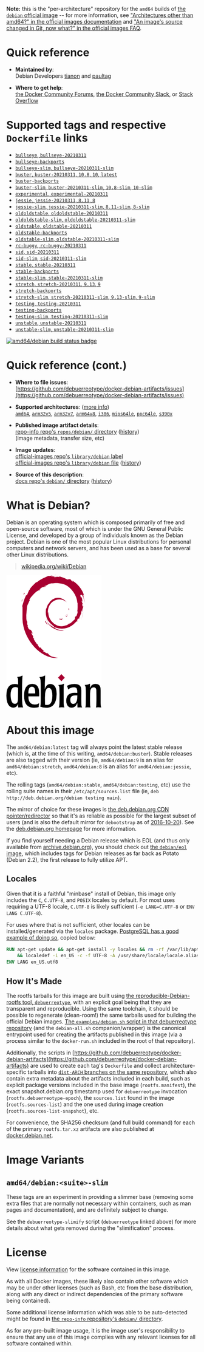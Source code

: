 <!--

********************************************************************************

WARNING:

    DO NOT EDIT "debian/README.md"

    IT IS AUTO-GENERATED

    (from the other files in "debian/" combined with a set of templates)

********************************************************************************

-->

**Note:** this is the "per-architecture" repository for the `amd64` builds of [the `debian` official image](https://hub.docker.com/_/debian) -- for more information, see ["Architectures other than amd64?" in the official images documentation](https://github.com/docker-library/official-images#architectures-other-than-amd64) and ["An image's source changed in Git, now what?" in the official images FAQ](https://github.com/docker-library/faq#an-images-source-changed-in-git-now-what).

# Quick reference

-	**Maintained by**:  
	Debian Developers [tianon](https://qa.debian.org/developer.php?login=tianon) and [paultag](https://qa.debian.org/developer.php?login=paultag)

-	**Where to get help**:  
	[the Docker Community Forums](https://forums.docker.com/), [the Docker Community Slack](https://dockr.ly/slack), or [Stack Overflow](https://stackoverflow.com/search?tab=newest&q=docker)

# Supported tags and respective `Dockerfile` links

-	[`bullseye`, `bullseye-20210311`](https://github.com/debuerreotype/docker-debian-artifacts/blob/819ea4f3f6feeb849244ca1fa17b6105a7742daa/bullseye/Dockerfile)
-	[`bullseye-backports`](https://github.com/debuerreotype/docker-debian-artifacts/blob/819ea4f3f6feeb849244ca1fa17b6105a7742daa/bullseye/backports/Dockerfile)
-	[`bullseye-slim`, `bullseye-20210311-slim`](https://github.com/debuerreotype/docker-debian-artifacts/blob/819ea4f3f6feeb849244ca1fa17b6105a7742daa/bullseye/slim/Dockerfile)
-	[`buster`, `buster-20210311`, `10.8`, `10`, `latest`](https://github.com/debuerreotype/docker-debian-artifacts/blob/819ea4f3f6feeb849244ca1fa17b6105a7742daa/buster/Dockerfile)
-	[`buster-backports`](https://github.com/debuerreotype/docker-debian-artifacts/blob/819ea4f3f6feeb849244ca1fa17b6105a7742daa/buster/backports/Dockerfile)
-	[`buster-slim`, `buster-20210311-slim`, `10.8-slim`, `10-slim`](https://github.com/debuerreotype/docker-debian-artifacts/blob/819ea4f3f6feeb849244ca1fa17b6105a7742daa/buster/slim/Dockerfile)
-	[`experimental`, `experimental-20210311`](https://github.com/debuerreotype/docker-debian-artifacts/blob/819ea4f3f6feeb849244ca1fa17b6105a7742daa/experimental/Dockerfile)
-	[`jessie`, `jessie-20210311`, `8.11`, `8`](https://github.com/debuerreotype/docker-debian-artifacts/blob/819ea4f3f6feeb849244ca1fa17b6105a7742daa/jessie/Dockerfile)
-	[`jessie-slim`, `jessie-20210311-slim`, `8.11-slim`, `8-slim`](https://github.com/debuerreotype/docker-debian-artifacts/blob/819ea4f3f6feeb849244ca1fa17b6105a7742daa/jessie/slim/Dockerfile)
-	[`oldoldstable`, `oldoldstable-20210311`](https://github.com/debuerreotype/docker-debian-artifacts/blob/819ea4f3f6feeb849244ca1fa17b6105a7742daa/oldoldstable/Dockerfile)
-	[`oldoldstable-slim`, `oldoldstable-20210311-slim`](https://github.com/debuerreotype/docker-debian-artifacts/blob/819ea4f3f6feeb849244ca1fa17b6105a7742daa/oldoldstable/slim/Dockerfile)
-	[`oldstable`, `oldstable-20210311`](https://github.com/debuerreotype/docker-debian-artifacts/blob/819ea4f3f6feeb849244ca1fa17b6105a7742daa/oldstable/Dockerfile)
-	[`oldstable-backports`](https://github.com/debuerreotype/docker-debian-artifacts/blob/819ea4f3f6feeb849244ca1fa17b6105a7742daa/oldstable/backports/Dockerfile)
-	[`oldstable-slim`, `oldstable-20210311-slim`](https://github.com/debuerreotype/docker-debian-artifacts/blob/819ea4f3f6feeb849244ca1fa17b6105a7742daa/oldstable/slim/Dockerfile)
-	[`rc-buggy`, `rc-buggy-20210311`](https://github.com/debuerreotype/docker-debian-artifacts/blob/819ea4f3f6feeb849244ca1fa17b6105a7742daa/rc-buggy/Dockerfile)
-	[`sid`, `sid-20210311`](https://github.com/debuerreotype/docker-debian-artifacts/blob/819ea4f3f6feeb849244ca1fa17b6105a7742daa/sid/Dockerfile)
-	[`sid-slim`, `sid-20210311-slim`](https://github.com/debuerreotype/docker-debian-artifacts/blob/819ea4f3f6feeb849244ca1fa17b6105a7742daa/sid/slim/Dockerfile)
-	[`stable`, `stable-20210311`](https://github.com/debuerreotype/docker-debian-artifacts/blob/819ea4f3f6feeb849244ca1fa17b6105a7742daa/stable/Dockerfile)
-	[`stable-backports`](https://github.com/debuerreotype/docker-debian-artifacts/blob/819ea4f3f6feeb849244ca1fa17b6105a7742daa/stable/backports/Dockerfile)
-	[`stable-slim`, `stable-20210311-slim`](https://github.com/debuerreotype/docker-debian-artifacts/blob/819ea4f3f6feeb849244ca1fa17b6105a7742daa/stable/slim/Dockerfile)
-	[`stretch`, `stretch-20210311`, `9.13`, `9`](https://github.com/debuerreotype/docker-debian-artifacts/blob/819ea4f3f6feeb849244ca1fa17b6105a7742daa/stretch/Dockerfile)
-	[`stretch-backports`](https://github.com/debuerreotype/docker-debian-artifacts/blob/819ea4f3f6feeb849244ca1fa17b6105a7742daa/stretch/backports/Dockerfile)
-	[`stretch-slim`, `stretch-20210311-slim`, `9.13-slim`, `9-slim`](https://github.com/debuerreotype/docker-debian-artifacts/blob/819ea4f3f6feeb849244ca1fa17b6105a7742daa/stretch/slim/Dockerfile)
-	[`testing`, `testing-20210311`](https://github.com/debuerreotype/docker-debian-artifacts/blob/819ea4f3f6feeb849244ca1fa17b6105a7742daa/testing/Dockerfile)
-	[`testing-backports`](https://github.com/debuerreotype/docker-debian-artifacts/blob/819ea4f3f6feeb849244ca1fa17b6105a7742daa/testing/backports/Dockerfile)
-	[`testing-slim`, `testing-20210311-slim`](https://github.com/debuerreotype/docker-debian-artifacts/blob/819ea4f3f6feeb849244ca1fa17b6105a7742daa/testing/slim/Dockerfile)
-	[`unstable`, `unstable-20210311`](https://github.com/debuerreotype/docker-debian-artifacts/blob/819ea4f3f6feeb849244ca1fa17b6105a7742daa/unstable/Dockerfile)
-	[`unstable-slim`, `unstable-20210311-slim`](https://github.com/debuerreotype/docker-debian-artifacts/blob/819ea4f3f6feeb849244ca1fa17b6105a7742daa/unstable/slim/Dockerfile)

[![amd64/debian build status badge](https://img.shields.io/jenkins/s/https/doi-janky.infosiftr.net/job/multiarch/job/amd64/job/debian.svg?label=amd64/debian%20%20build%20job)](https://doi-janky.infosiftr.net/job/multiarch/job/amd64/job/debian/)

# Quick reference (cont.)

-	**Where to file issues**:  
	[https://github.com/debuerreotype/docker-debian-artifacts/issues](https://github.com/debuerreotype/docker-debian-artifacts/issues)

-	**Supported architectures**: ([more info](https://github.com/docker-library/official-images#architectures-other-than-amd64))  
	[`amd64`](https://hub.docker.com/r/amd64/debian/), [`arm32v5`](https://hub.docker.com/r/arm32v5/debian/), [`arm32v7`](https://hub.docker.com/r/arm32v7/debian/), [`arm64v8`](https://hub.docker.com/r/arm64v8/debian/), [`i386`](https://hub.docker.com/r/i386/debian/), [`mips64le`](https://hub.docker.com/r/mips64le/debian/), [`ppc64le`](https://hub.docker.com/r/ppc64le/debian/), [`s390x`](https://hub.docker.com/r/s390x/debian/)

-	**Published image artifact details**:  
	[repo-info repo's `repos/debian/` directory](https://github.com/docker-library/repo-info/blob/master/repos/debian) ([history](https://github.com/docker-library/repo-info/commits/master/repos/debian))  
	(image metadata, transfer size, etc)

-	**Image updates**:  
	[official-images repo's `library/debian` label](https://github.com/docker-library/official-images/issues?q=label%3Alibrary%2Fdebian)  
	[official-images repo's `library/debian` file](https://github.com/docker-library/official-images/blob/master/library/debian) ([history](https://github.com/docker-library/official-images/commits/master/library/debian))

-	**Source of this description**:  
	[docs repo's `debian/` directory](https://github.com/docker-library/docs/tree/master/debian) ([history](https://github.com/docker-library/docs/commits/master/debian))

# What is Debian?

Debian is an operating system which is composed primarily of free and open-source software, most of which is under the GNU General Public License, and developed by a group of individuals known as the Debian project. Debian is one of the most popular Linux distributions for personal computers and network servers, and has been used as a base for several other Linux distributions.

> [wikipedia.org/wiki/Debian](https://en.wikipedia.org/wiki/Debian)

![logo](https://raw.githubusercontent.com/docker-library/docs/b449be7df57e9ed9086bb5821bfb5d6cdc5d67a4/debian/logo.png)

# About this image

The `amd64/debian:latest` tag will always point the latest stable release (which is, at the time of this writing, `amd64/debian:buster`). Stable releases are also tagged with their version (ie, `amd64/debian:9` is an alias for `amd64/debian:stretch`, `amd64/debian:8` is an alias for `amd64/debian:jessie`, etc).

The rolling tags (`amd64/debian:stable`, `amd64/debian:testing`, etc) use the rolling suite names in their `/etc/apt/sources.list` file (ie, `deb http://deb.debian.org/debian testing main`).

The mirror of choice for these images is [the deb.debian.org CDN pointer/redirector](https://deb.debian.org) so that it's as reliable as possible for the largest subset of users (and is also the default mirror for `debootstrap` as of [2016-10-20](https://anonscm.debian.org/cgit/d-i/debootstrap.git/commit/?id=9e8bc60ad1ccf3a25ce7890526b70059f3e770de)). See the [deb.debian.org homepage](https://deb.debian.org) for more information.

If you find yourself needing a Debian release which is EOL (and thus only available from [archive.debian.org](http://archive.debian.org)), you should check out [the `debian/eol` image](https://hub.docker.com/r/debian/eol/), which includes tags for Debian releases as far back as Potato (Debian 2.2), the first release to fully utilize APT.

## Locales

Given that it is a faithful "minbase" install of Debian, this image only includes the `C`, `C.UTF-8`, and `POSIX` locales by default. For most uses requiring a UTF-8 locale, `C.UTF-8` is likely sufficient (`-e LANG=C.UTF-8` or `ENV LANG C.UTF-8`).

For uses where that is not sufficient, other locales can be installed/generated via the `locales` package. [PostgreSQL has a good example of doing so](https://github.com/docker-library/postgres/blob/69bc540ecfffecce72d49fa7e4a46680350037f9/9.6/Dockerfile#L21-L24), copied below:

```dockerfile
RUN apt-get update && apt-get install -y locales && rm -rf /var/lib/apt/lists/* \
	&& localedef -i en_US -c -f UTF-8 -A /usr/share/locale/locale.alias en_US.UTF-8
ENV LANG en_US.utf8
```

## How It's Made

The rootfs tarballs for this image are built using [the reproducible-Debian-rootfs tool, `debuerreotype`](https://github.com/debuerreotype/debuerreotype), with an explicit goal being that they are transparent and reproducible. Using the same toolchain, it should be possible to regenerate (clean-room!) the same tarballs used for building the official Debian images. [The `examples/debian.sh` script in that debuerreotype repository](https://github.com/debuerreotype/debuerreotype/blob/master/examples/debian.sh) (and the `debian-all.sh` companion/wrapper) is the canonical entrypoint used for creating the artifacts published in this image (via a process similar to the `docker-run.sh` included in the root of that repository).

Additionally, the scripts in [https://github.com/debuerreotype/docker-debian-artifacts](https://github.com/debuerreotype/docker-debian-artifacts) are used to create each tag's `Dockerfile` and collect architecture-specific tarballs into [`dist-ARCH` branches on the same repository](https://github.com/debuerreotype/docker-debian-artifacts/branches), which also contain extra metadata about the artifacts included in each build, such as explicit package versions included in the base image (`rootfs.manifest`), the exact snapshot.debian.org timestamp used for `debuerreotype` invocation (`rootfs.debuerreotype-epoch`), the `sources.list` found in the image (`rootfs.sources-list`) and the one used during image creation (`rootfs.sources-list-snapshot`), etc.

For convenience, the SHA256 checksum (and full build command) for each of the primary `rootfs.tar.xz` artifacts are also published at [docker.debian.net](https://docker.debian.net/).

# Image Variants

## `amd64/debian:<suite>-slim`

These tags are an experiment in providing a slimmer base (removing some extra files that are normally not necessary within containers, such as man pages and documentation), and are definitely subject to change.

See the `debuerreotype-slimify` script (`debuerreotype` linked above) for more details about what gets removed during the "slimification" process.

# License

View [license information](https://www.debian.org/social_contract#guidelines) for the software contained in this image.

As with all Docker images, these likely also contain other software which may be under other licenses (such as Bash, etc from the base distribution, along with any direct or indirect dependencies of the primary software being contained).

Some additional license information which was able to be auto-detected might be found in [the `repo-info` repository's `debian/` directory](https://github.com/docker-library/repo-info/tree/master/repos/debian).

As for any pre-built image usage, it is the image user's responsibility to ensure that any use of this image complies with any relevant licenses for all software contained within.
